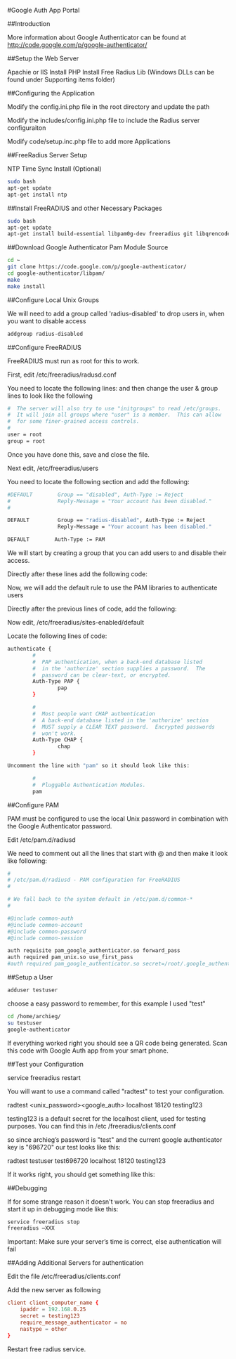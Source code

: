 #Google Auth App Portal

##Introduction

More information about Google Authenticator can be found at http://code.google.com/p/google-authenticator/

##Setup the Web Server

Apachie or IIS
Install PHP
Install Free Radius Lib (Windows DLLs can be found under Supporting items folder)

##Configuring the Application

Modify the config.ini.php file in the root directory and update the path

Modify the includes/config.ini.php file to include the Radius server configuraiton

Modify code/setup.inc.php file to add more Applications

##FreeRadius Server Setup

NTP Time Sync Install (Optional)

```bash
sudo bash
apt-get update
apt-get install ntp
```

##Install FreeRADIUS and other Necessary Packages

```bash
sudo bash
apt-get update
apt-get install build-essential libpam0g-dev freeradius git libqrencode3 
```

##Download Google Authenticator Pam Module Source

```bash
cd ~
git clone https://code.google.com/p/google-authenticator/
cd google-authenticator/libpam/
make
make install
```

##Configure Local Unix Groups

We will need to add a group called 'radius-disabled' to drop users in, when you want to disable access

```bash
addgroup radius-disabled
```

##Configure FreeRADIUS

FreeRADIUS must run as root for this to work.

First, edit /etc/freeradius/radusd.conf

You need to locate the following lines: and then change the user & group lines to look like the following

```bash
#  The server will also try to use "initgroups" to read /etc/groups.
#  It will join all groups where "user" is a member.  This can allow
#  for some finer-grained access controls.
#
user = root
group = root
```

Once you have done this, save and close the file.

Next edit, /etc/freeradius/users

You need to locate the following section and add the following:

```bash
#DEFAULT        Group == "disabled", Auth-Type := Reject
#               Reply-Message = "Your account has been disabled."
#

DEFAULT         Group == "radius-disabled", Auth-Type := Reject
                Reply-Message = "Your account has been disabled."

DEFAULT        Auth-Type := PAM
```

We will start by creating a group that you can add users to and disable their access.

Directly after these lines add the following code:
 
Now, we will add the default rule to use the PAM libraries to authenticate users

Directly after the previous lines of code, add the following:
 
Now edit, /etc/freeradius/sites-enabled/default

Locate the following lines of code:

```bash
authenticate {
        #
        #  PAP authentication, when a back-end database listed
        #  in the 'authorize' section supplies a password.  The
        #  password can be clear-text, or encrypted.
        Auth-Type PAP {
                pap
        }

        #
        #  Most people want CHAP authentication
        #  A back-end database listed in the 'authorize' section
        #  MUST supply a CLEAR TEXT password.  Encrypted passwords
        #  won't work.
        Auth-Type CHAP {
                chap
        }

Uncomment the line with "pam" so it should look like this:

		#
        #  Pluggable Authentication Modules.
        pam
```

##Configure PAM

PAM must be configured to use the local Unix password in combination with the Google Authenticator password.

Edit /etc/pam.d/radiusd
 
We need to comment out all the lines that start with @ and then make it look like following:

```bash
#
# /etc/pam.d/radiusd - PAM configuration for FreeRADIUS
#

# We fall back to the system default in /etc/pam.d/common-*
#

#@include common-auth
#@include common-account
#@include common-password
#@include common-session

auth requisite pam_google_authenticator.so forward_pass
auth required pam_unix.so use_first_pass
#auth required pam_google_authenticator.so secret=/root/.google_authenticator
```

##Setup a User

```bash
adduser testuser
```

choose a easy password to remember, for this example I used "test"

```bash
cd /home/archieg/
su testuser
google-authenticator
```

If everything worked right you should see a QR code being generated. Scan this code with Google Auth app from your smart phone.

##Test your Configuration

service freeradius restart

You will want to use a command called "radtest" to test your configuration.

radtest <username> <unix_password><google_auth> localhost 18120 testing123

testing123 is a default secret for the localhost client, used for testing purposes.  You can find this in /etc
/freeradius/clients.conf

so since archieg’s password is "test" and the current google authenticator key is "696720" our test looks like this:

radtest testuser test696720 localhost 18120 testing123

If it works right, you should get something like this:

##Debugging

If for some strange reason it doesn't work.  You can stop freeradius and start it up in debugging mode like this:

```bash
service freeradius stop
freeradius –XXX
```

Important: Make sure your server’s time is correct, else authentication will fail

##Adding Additional Servers for authentication

Edit the file /etc/freeradius/clients.conf

Add the new server as following

```conf
client client_computer_name {
	ipaddr = 192.168.0.25
	secret = testing123
	require_message_authenticator = no
	nastype = other
}
```

Restart free radius service.
